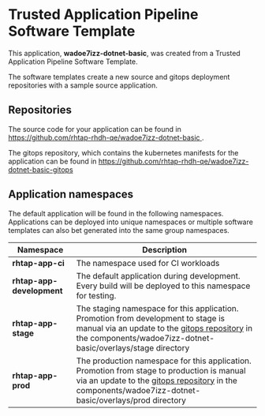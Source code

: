 # Trusted Application Pipeline Software Template

This application, **wadoe7izz-dotnet-basic**, was created from a Trusted Application Pipeline Software Template.

The software templates create a new source and gitops deployment repositories with a sample source application. 

## Repositories

The source code for your application can be found in [https://github.com/rhtap-rhdh-qe/wadoe7izz-dotnet-basic ](https://github.com/rhtap-rhdh-qe/wadoe7izz-dotnet-basic ).
 
The gitops repository, which contains the kubernetes manifests for the application can be found in 
[https://github.com/rhtap-rhdh-qe/wadoe7izz-dotnet-basic-gitops ](https://github.com/rhtap-rhdh-qe/wadoe7izz-dotnet-basic-gitops ) 

## Application namespaces 

The default application will be found in the following namespaces. Applications can be deployed into unique namespaces or multiple software templates can also bet generated into the same group namespaces.  

|  Namespace   |  Description   |  
| -------- | -------- |
| **rhtap-app-ci** | The namespace used for CI workloads |
| **rhtap-app-development** | The default application during development. Every build will be deployed to this namespace for testing. |
| **rhtap-app-stage** | The staging namespace for this application. Promotion from development to stage is manual via an update to the [gitops repository](https://github.com/rhtap-rhdh-qe/wadoe7izz-dotnet-basic-gitops ) in the components/wadoe7izz-dotnet-basic/overlays/stage directory |
| **rhtap-app-prod** | The production namespace for this application. Promotion from stage to production is manual via an update to the [gitops repository](https://github.com/rhtap-rhdh-qe/wadoe7izz-dotnet-basic-gitops ) in the components/wadoe7izz-dotnet-basic/overlays/prod directory |